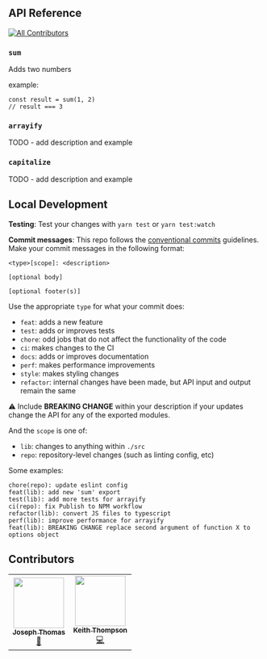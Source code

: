 ## API Reference
<!-- ALL-CONTRIBUTORS-BADGE:START - Do not remove or modify this section -->
[![All Contributors](https://img.shields.io/badge/all_contributors-2-orange.svg?style=flat-square)](#contributors-)
<!-- ALL-CONTRIBUTORS-BADGE:END -->

### `sum`

Adds two numbers

example:

```
const result = sum(1, 2)
// result === 3
```

### `arrayify`

TODO - add description and example

### `capitalize`

TODO - add description and example

## Local Development

**Testing**: Test your changes with `yarn test` or `yarn test:watch`

**Commit messages**: This repo follows the [conventional commits](https://www.conventionalcommits.org/en/v1.0.0/#summary) guidelines. Make your commit messages in the following format:

```
<type>[scope]: <description>

[optional body]

[optional footer(s)]
```

Use the appropriate `type` for what your commit does:

- `feat`: adds a new feature
- `test`: adds or improves tests
- `chore`: odd jobs that do not affect the functionality of the code
- `ci`: makes changes to the CI
- `docs`: adds or improves documentation
- `perf`: makes performance improvements
- `style`: makes styling changes
- `refactor`: internal changes have been made, but API input and output remain the same

⚠️ Include **BREAKING CHANGE** within your description if your updates change the API for any of the exported modules.

And the `scope` is one of:

- `lib`: changes to anything within `./src`
- `repo`: repository-level changes (such as linting config, etc)

Some examples:

```
chore(repo): update eslint config
feat(lib): add new 'sum' export
test(lib): add more tests for arrayify
ci(repo): fix Publish to NPM workflow
refactor(lib): convert JS files to typescript
perf(lib): improve performance for arrayify
feat(lib): BREAKING CHANGE replace second argument of function X to options object
```

## Contributors

<!-- ALL-CONTRIBUTORS-LIST:START - Do not remove or modify this section -->
<!-- prettier-ignore-start -->
<!-- markdownlint-disable -->
<table>
  <tr>
    <td align="center"><a href="https://www.good-idea.studio"><img src="https://avatars.githubusercontent.com/u/11514928?v=4?s=100" width="100px;" alt=""/><br /><sub><b>Joseph Thomas</b></sub></a><br /><a href="#blog-good-idea" title="Blogposts">📝</a></td>
    <td align="center"><a href="http://keiththompson.studio"><img src="https://avatars.githubusercontent.com/u/6503946?v=4?s=100" width="100px;" alt=""/><br /><sub><b>Keith Thompson</b></sub></a><br /><a href="https://github.com/sanctuarycomputer/oss-workshop/commits?author=ActualKeith" title="Code">💻</a></td>
  </tr>
</table>

<!-- markdownlint-restore -->
<!-- prettier-ignore-end -->

<!-- ALL-CONTRIBUTORS-LIST:END -->
<!-- prettier-ignore -->
<!-- ALL-CONTRIBUTORS-LIST:END -->
